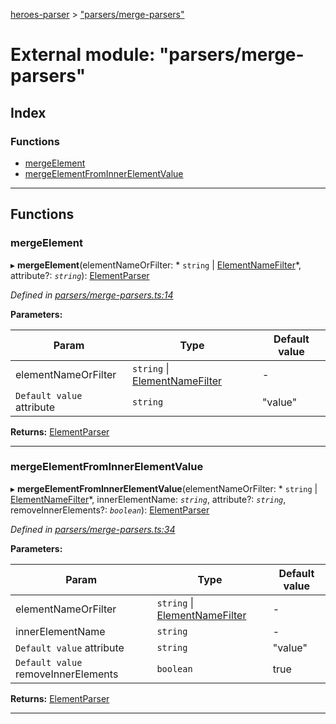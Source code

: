 [heroes-parser](../README.md) > ["parsers/merge-parsers"](../modules/_parsers_merge_parsers_.md)

# External module: "parsers/merge-parsers"

## Index

### Functions

* [mergeElement](_parsers_merge_parsers_.md#mergeelement)
* [mergeElementFromInnerElementValue](_parsers_merge_parsers_.md#mergeelementfrominnerelementvalue)

---

## Functions

<a id="mergeelement"></a>

###  mergeElement

▸ **mergeElement**(elementNameOrFilter: * `string` &#124; [ElementNameFilter](_parsers_element_name_filters_.md#elementnamefilter)*, attribute?: *`string`*): [ElementParser](_parsers_index_.md#elementparser)

*Defined in [parsers/merge-parsers.ts:14](https://github.com/joeistas/heroes-parser/blob/3b278f6/src/parsers/merge-parsers.ts#L14)*

**Parameters:**

| Param | Type | Default value |
| ------ | ------ | ------ |
| elementNameOrFilter |  `string` &#124; [ElementNameFilter](_parsers_element_name_filters_.md#elementnamefilter)| - |
| `Default value` attribute | `string` | &quot;value&quot; |

**Returns:** [ElementParser](_parsers_index_.md#elementparser)

___
<a id="mergeelementfrominnerelementvalue"></a>

###  mergeElementFromInnerElementValue

▸ **mergeElementFromInnerElementValue**(elementNameOrFilter: * `string` &#124; [ElementNameFilter](_parsers_element_name_filters_.md#elementnamefilter)*, innerElementName: *`string`*, attribute?: *`string`*, removeInnerElements?: *`boolean`*): [ElementParser](_parsers_index_.md#elementparser)

*Defined in [parsers/merge-parsers.ts:34](https://github.com/joeistas/heroes-parser/blob/3b278f6/src/parsers/merge-parsers.ts#L34)*

**Parameters:**

| Param | Type | Default value |
| ------ | ------ | ------ |
| elementNameOrFilter |  `string` &#124; [ElementNameFilter](_parsers_element_name_filters_.md#elementnamefilter)| - |
| innerElementName | `string` | - |
| `Default value` attribute | `string` | &quot;value&quot; |
| `Default value` removeInnerElements | `boolean` | true |

**Returns:** [ElementParser](_parsers_index_.md#elementparser)

___

